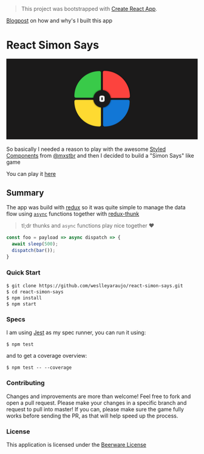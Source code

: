 > This project was bootstrapped with [Create React App](https://github.com/facebookincubator/create-react-app).

[Blogpost](https://medium.com/@_weslleyaraujo/building-a-simons-says-game-with-react-redux-e950bfda90f1#.m3b9ur213) on how and why's I built this app

# React Simon Says

![React Simon Says](./screenshot.png)

So basically I needed a reason to play with the awesome [Styled Components](https://github.com/styled-components/styled-components) from [@mxstbr](http://twitter.com/mxstbr) and
then I decided to build a "Simon Says" like game 

You can play it [here](https://weslleyaraujo.github.io/react-simon-says/)

## Summary

The app was build with [redux](https://github.com/reactjs/redux) so it was quite simple to manage the data flow using [`async`](https://developer.mozilla.org/en-US/docs/Web/JavaScript/Reference/Statements/async_function) functions together with [redux-thunk](https://github.com/gaearon/redux-thunk)

> tl;dr thunks and `async` functions play nice together :heart:

```js
const foo = payload => async dispatch => {
  await sleep(500);
  dispatch(bar());
}
```

### Quick Start

```
$ git clone https://github.com/weslleyaraujo/react-simon-says.git
$ cd react-simon-says
$ npm install
$ npm start
```

### Specs

I am using [Jest](https://facebook.github.io/jest/) as my spec runner, you can run it using:

```
$ npm test
```

and to get a coverage overview:

```
$ npm test -- --coverage
```

### Contributing

Changes and improvements are more than welcome! Feel free to fork and open a pull request. Please make your changes in a specific branch and request to pull into master! If you can, please make sure the game fully works before sending the PR, as that will help speed up the process.

### License

This application is licensed under the [Beerware License](https://en.wikipedia.org/wiki/Beerware)
